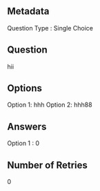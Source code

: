 ## Metadata
Question Type : Single Choice

## Question
hii

## Options
Option 1: hhh
Option 2: hhh88

## Answers
Option 1 : 0

## Number of Retries
0

